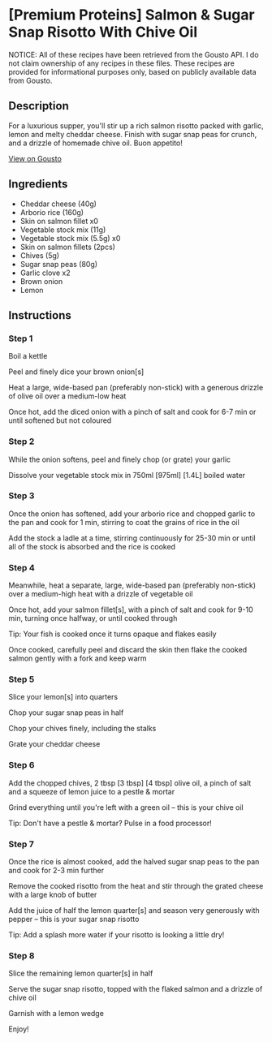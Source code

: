 # [Premium Proteins] Salmon & Sugar Snap Risotto With Chive Oil

NOTICE: All of these recipes have been retrieved from the Gousto API. I do not claim ownership of any recipes in these files. These recipes are provided for informational purposes only, based on publicly available data from Gousto.

## Description

For a luxurious supper, you'll stir up a rich salmon risotto packed with garlic, lemon and melty cheddar cheese. Finish with sugar snap peas for crunch, and a drizzle of homemade chive oil. Buon appetito!

[View on Gousto](https://www.gousto.co.uk/recipes/cookbook/premium-proteins-salmon-sugar-snap-risotto-with-chive-oil)

## Ingredients

- Cheddar cheese (40g)
- Arborio rice (160g)
- Skin on salmon fillet x0
- Vegetable stock mix (11g)
- Vegetable stock mix (5.5g) x0
- Skin on salmon fillets (2pcs)
- Chives (5g)
- Sugar snap peas (80g)
- Garlic clove x2
- Brown onion
- Lemon

## Instructions


### Step 1

Boil a kettle

Peel and finely dice your brown onion[s]

Heat a large, wide-based pan (preferably non-stick) with a generous drizzle of olive oil over a medium-low heat

Once hot, add the diced onion with a pinch of salt and cook for 6-7 min or until softened but not coloured


### Step 2

While the onion softens, peel and finely chop (or grate) your garlic

Dissolve your vegetable stock mix in 750ml <span class="text-purple">[975ml]</span> <span class="text-danger">[1.4L]</span> boiled water


### Step 3

Once the onion has softened, add your arborio rice and chopped garlic to the pan and cook for 1 min, stirring to coat the grains of rice in the oil

Add the stock a ladle at a time, stirring continuously for 25-30 min or until all of the stock is absorbed and the rice is cooked


### Step 4

Meanwhile, heat a separate, large, wide-based pan (preferably non-stick) over a medium-high heat with a drizzle of vegetable oil

Once hot, add your salmon fillet[s], with a pinch of salt and cook for 9-10 min, turning once halfway, or until cooked through

Tip: Your fish is cooked once it turns opaque and flakes easily

Once cooked, carefully peel and discard the skin then flake the cooked salmon gently with a fork and keep warm


### Step 5

Slice your lemon[s] into quarters

Chop your sugar snap peas in half

Chop your chives finely, including the stalks

Grate your cheddar cheese


### Step 6

Add the chopped chives, 2 tbsp <span class="text-purple">[3 tbsp]</span><span class="text-danger"> [4 tbsp]</span> olive oil, a pinch of salt and a squeeze of lemon juice to a pestle & mortar

Grind everything until you're left with a green oil – this is your chive oil

Tip: Don't have a pestle & mortar? Pulse in a food processor!


### Step 7

Once the rice is almost cooked, add the halved sugar snap peas to the pan and cook for 2-3 min further

Remove the cooked risotto from the heat and stir through the grated cheese with a large knob of butter

Add the juice of half the<span class="text-danger"> </span>lemon quarter[s] and season very generously with pepper – this is your sugar snap risotto

Tip: Add a splash more water if your risotto is looking a little dry!

### Step 8

Slice the remaining lemon quarter[s] in half

Serve the sugar snap risotto, topped with the flaked salmon and a drizzle of chive oil

Garnish with a lemon wedge

Enjoy!

